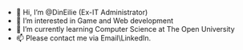 - 👋 Hi, I’m @DinEilie (Ex-IT Administrator)
- 👀 I’m interested in Game and Web development
- 🌱 I’m currently learning Computer Science at The Open University
- 📫 Please contact me via Email\LinkedIn.

